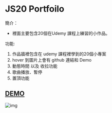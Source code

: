 # JS20 Portfoilo

簡介：
* 裡面主要包含20個在Udemy 課程上練習的小作品。

功能:
1. 作品牆裡包含在 udemy 課程裡學到的20個小專案 
2. hover 到圖片上會有 github 連結和 Demo
3. 動態時間 以及 收拉功能
4. 歌曲播放、暫停
5. 置頂功能

## [DEMO](https://tommm2.github.io/js20-Portfoilo/JS-portfoilo/)

![img](https://i.postimg.cc/mDFM0T9r/image.jpg)
